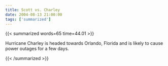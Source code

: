 ```yaml
---
title: Scott vs. Charley
date: 2004-08-13 21:00:00
tags: ['summarized']
---
```


{{< summarized words=65 time=44.01 >}}

Hurricane Charley is headed towards Orlando, Florida and is likely to cause power outages for a few days.

{{< /summarized >}}